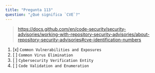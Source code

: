 ```yaml
---
title: "Pregunta 113"
question: "¿Qué significa `CVE`?"
---
```



> https://docs.github.com/en/code-security/security-advisories/working-with-repository-security-advisories/about-repository-security-advisories#cve-identification-numbers
1. [x] `Common Vulnerabilities and Exposures`
1. [ ] `Common Virus Elimination`
1. [ ] `Cybersecurity Verification Entity`
1. [ ] `Code Validation and Enumeration`
